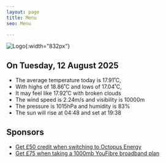 ```yaml
---
layout: page
title: Menu
seo: Menu

---
```


![Logo](/images/logo.jpg){:width="832px"}

<!-- weather_marker starts -->
## On Tuesday, 12 August 2025

- The average temperature today is 17.91˚C,
- With highs of 18.86˚C and lows of 17.04˚C,
- It may feel like 17.92˚C with broken clouds
- The wind speed is 2.24m/s and visibility is 10000m
- The pressure is 1015hPa and humidity is 83%
- The sun will rise at 04:48 and set at 19:38

<!-- weather_marker ends -->

## Sponsors

- [Get £50 credit when switching to Octopus Energy](https://bit.ly/3oD1nnS)
- [Get £75 when taking a 1000mb YouFibre broadband plan](https://aklam.io/91zWhU?)
